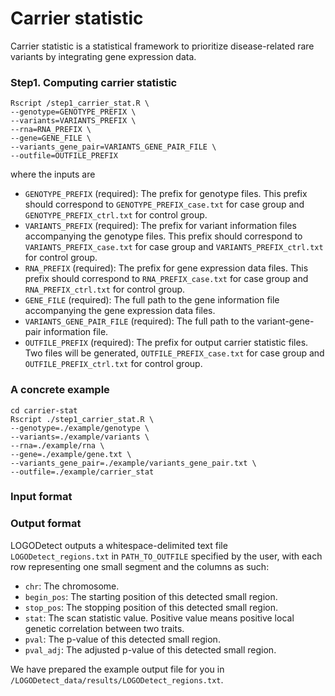 # Carrier statistic
Carrier statistic is a statistical framework to prioritize disease-related rare variants by integrating gene expression data.

### Step1. Computing carrier statistic

```
Rscript /step1_carrier_stat.R \
--genotype=GENOTYPE_PREFIX \
--variants=VARIANTS_PREFIX \
--rna=RNA_PREFIX \
--gene=GENE_FILE \
--variants_gene_pair=VARIANTS_GENE_PAIR_FILE \
--outfile=OUTFILE_PREFIX
```
where the inputs are

* `GENOTYPE_PREFIX` (required): The prefix for genotype files. This prefix should correspond to `GENOTYPE_PREFIX_case.txt` for case group and `GENOTYPE_PREFIX_ctrl.txt` for control group.
* `VARIANTS_PREFIX` (required): The prefix for variant information files accompanying the genotype files. This prefix should correspond to `VARIANTS_PREFIX_case.txt` for case group and `VARIANTS_PREFIX_ctrl.txt` for control group.
* `RNA_PREFIX` (required): The prefix for gene expression data files. This prefix should correspond to `RNA_PREFIX_case.txt` for case group and `RNA_PREFIX_ctrl.txt` for control group.
* `GENE_FILE` (required): The full path to the gene information file accompanying the gene expression data files.
* `VARIANTS_GENE_PAIR_FILE` (required): The full path to the variant-gene-pair information file.
* `OUTFILE_PREFIX` (required): The prefix for output carrier statistic files. Two files will be generated, `OUTFILE_PREFIX_case.txt` for case group and `OUTFILE_PREFIX_ctrl.txt` for control group.

### A concrete example
```
cd carrier-stat
Rscript ./step1_carrier_stat.R \
--genotype=./example/genotype \
--variants=./example/variants \
--rna=./example/rna \
--gene=./example/gene.txt \
--variants_gene_pair=./example/variants_gene_pair.txt \
--outfile=./example/carrier_stat
```

### Input format




### Output format
LOGODetect outputs a whitespace-delimited text file `LOGODetect_regions.txt` in `PATH_TO_OUTFILE` specified by the user, with each row representing one small segment and the columns as such:
* `chr`: The chromosome. 
* `begin_pos`: The starting position of this detected small region.
* `stop_pos`: The stopping position of this detected small region.
* `stat`: The scan statistic value. Positive value means positive local genetic correlation between two traits. 
* `pval`: The p-value of this detected small region.
* `pval_adj`: The adjusted p-value of this detected small region.

We have prepared the example output file for you in `/LOGODetect_data/results/LOGODetect_regions.txt`. 

